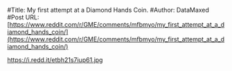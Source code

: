 #Title: My first attempt at a Diamond Hands Coin.
#Author: DataMaxed
#Post URL: [https://www.reddit.com/r/GME/comments/mfbmyo/my_first_attempt_at_a_diamond_hands_coin/](https://www.reddit.com/r/GME/comments/mfbmyo/my_first_attempt_at_a_diamond_hands_coin/)


https://i.redd.it/etbh21s7iup61.jpg